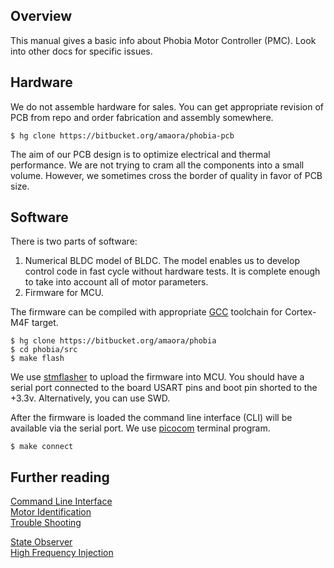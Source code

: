 ## Overview

This manual gives a basic info about Phobia Motor Controller (PMC). Look into
other docs for specific issues.

## Hardware

We do not assemble hardware for sales. You can get appropriate revision of PCB
from repo and order fabrication and assembly somewhere.

	$ hg clone https://bitbucket.org/amaora/phobia-pcb

The aim of our PCB design is to optimize electrical and thermal performance.
We are not trying to cram all the components into a small volume. However, we
sometimes cross the border of quality in favor of PCB size.

## Software

There is two parts of software:

1. Numerical BLDC model of BLDC. The model enables us to develop control code
   in fast cycle without hardware tests. It is complete enough to take into
   account all of motor parameters.
2. Firmware for MCU.

The firmware can be compiled with appropriate [GCC](https://gcc.gnu.org/)
toolchain for Cortex-M4F target.

	$ hg clone https://bitbucket.org/amaora/phobia
	$ cd phobia/src
	$ make flash

We use [stmflasher](https://bitbucket.org/amaora/stmflasher) to upload the
firmware into MCU. You should have a serial port connected to the board USART
pins and boot pin shorted to the +3.3v. Alternatively, you can use SWD.

After the firmware is loaded the command line interface (CLI) will be available
via the serial port. We use [picocom](https://github.com/npat-efault/picocom)
terminal program.

	$ make connect

## Further reading

[Command Line Interface](CLI.md)  
[Motor Identification](MotorIdentification.md)  
[Trouble Shooting](TroubleShooting.md)  

[State Observer](StateObserver.md)  
[High Frequency Injection](HFI.md)  

